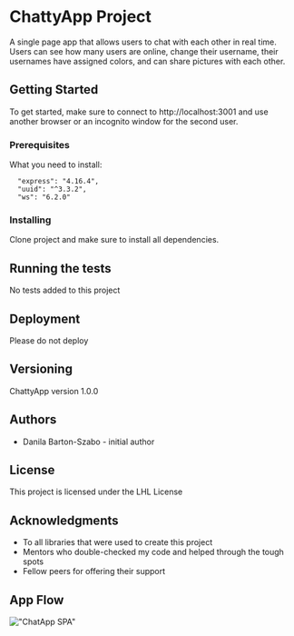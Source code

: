# ChattyApp Project

A single page app that allows users to chat with each other in real time. Users can see how many users are online, change their username, their usernames have assigned colors, and can share pictures with each other. 

## Getting Started

To get started, make sure to connect to http://localhost:3001 and use another browser or an incognito window for the second user.

### Prerequisites

What you need to install:

```
  "express": "4.16.4",
  "uuid": "^3.3.2",
  "ws": "6.2.0"

```

### Installing

Clone project and make sure to install all dependencies. 

## Running the tests

No tests added to this project

## Deployment

Please do not deploy

## Versioning

ChattyApp version 1.0.0

## Authors

* Danila Barton-Szabo - initial author


## License

This project is licensed under the LHL License

## Acknowledgments

* To all libraries that were used to create this project
* Mentors who double-checked my code and helped through the tough spots
* Fellow peers for offering their support

## App Flow

!["ChatApp SPA"](https://github.com/sddanila/ChattyApp/blob/master/docs/chattyAppGiphy.gif?raw=true)
